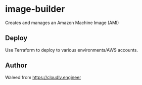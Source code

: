 # image-builder

Creates and manages an Amazon Machine Image (AMI)

## Deploy

Use Terraform to deploy to various environments/AWS accounts.

## Author

Waleed from <https://cloudly.engineer>
